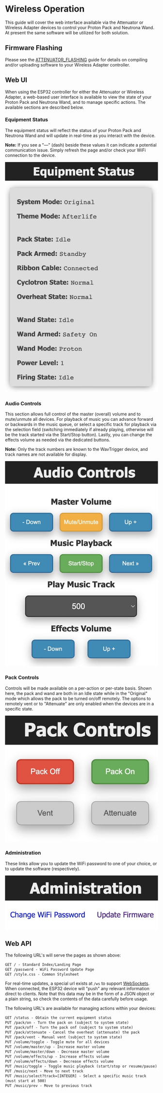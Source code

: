 # Wireless Operation

This guide will cover the web interface available via the Attenuator or Wireless Adapter devices to control your Proton Pack and Neutrona Wand. At present the same software will be utilized for both solution.

## Firmware Flashing

Please see the [ATTENUATOR_FLASHING](ATTENUATOR_FLASHING) guide for details on compiling and/or uploading software to your Wireless Adapter controller.

## Web UI

When using the ESP32 controller for either the Attenuator or Wireless Adapter, a web-based user interface is available to view the state of your Proton Pack and Neutrona Wand, and to manage specific actions. The available sections are described below.

### Equipment Status

The equipment status will reflect the status of your Proton Pack and Neutrona Wand and will update in real-time as you interact with the device.

**Note:** If you see a "&mdash;" (dash) beside these values it can indicate a potential communication issue. Simply refresh the page and/or check your WiFi connection to the device.

![](images/WebUI-Equipment.jpg)

### Audio Controls

This section allows full control of the master (overall) volume and to mute/unmute all devices. For playback of music you can advance forward or backwards in the music queue, or select a specific track for playback via the selection field (switching immediately if already playing, otherwise will be the track started via the Start/Stop button). Lastly, you can change the effects volume as needed via the dedicated buttons.

**Note:** Only the track numbers are known to the WavTrigger device, and track names are not available for display.

![](images/WebUI-Audio.jpg)

### Pack Controls

Controls will be made available on a per-action or per-state basis. Shown here, the pack and wand are both in an Idle state while in the "Original" mode which allows the pack to be turned on/off remotely. The options to remotely vent or to "Attenuate" are only enabled when the devices are in a specific state.

![](images/WebUI-Controls.jpg)

### Administration

These links allow you to update the WiFi password to one of your choice, or to update the software (respectively).

![](images/WebUI-Admin.jpg)

## Web API

The following URL's will serve the pages as shown above:

	GET / - Standard Index/Landing Page
	GET /password - WiFi Password Update Page
	GET /style.css - Common Stylesheet

For real-time updates, a special url exists at `/ws` to support [WebSockets](https://developer.mozilla.org/en-US/docs/Web/API/WebSockets_API). When connected, the ESP32 device will "push" any relevant information direct to clients. Note that this data may be in the form of a JSON object or a plain string, so check the contents of the data carefully before usage.

The following URL's are available for managing actions within your devices:

	GET /status - Obtain the current equipment status
	PUT /pack/on - Turn the pack on (subject to system state)
	PUT /pack/off - Turn the pack onf (subject to system state)
	PUT /pack/attenuate - Cancel the overheat (attenuate) the pack
	PUT /pack/vent - Manual vent (subject to system state)
	PUT /volume/toggle - Toggle mute for all devices
	PUT /volume/master/up - Increase master volume
	PUT /volume/master/down - Decrease master volume
	PUT /volume/effects/up - Increase effects volume
	PUT /volume/effects/down - Decrease effects volume
	PUT /music/toggle - Toggle music playback (start/stop or resume/pause)
	PUT /music/next - Move to next track
	PUT /music/select?track=[INTEGER] - Select a specific music track (must start at 500)
	PUT /music/prev - Move to previous track